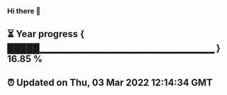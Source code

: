 ### Hi there 👋
⏳ Year progress { █████▁▁▁▁▁▁▁▁▁▁▁▁▁▁▁▁▁▁▁▁▁▁▁▁▁ } 16.85 %
---
⏰ Updated on Thu, 03 Mar 2022 12:14:34 GMT
---
